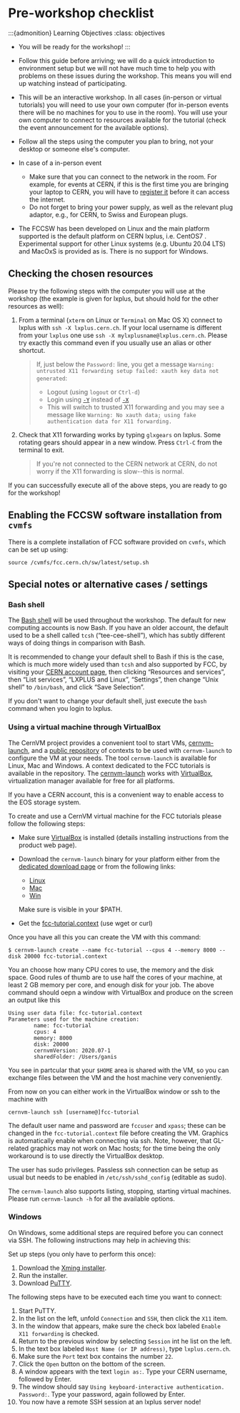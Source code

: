 # Pre-workshop checklist

:::{admonition} Learning Objectives
:class: objectives

* You will be ready for the workshop!
:::


* Follow this guide before arriving; we will do a quick introduction to environment setup
but we will not have much time to help you with problems on these issues during the workshop.
This means you will end up watching instead of participating.

* This will be an interactive workshop. In all cases (in-person or virtual tutorials) you will need to use
your own computer (for in-person events there will be no machines for you to use in the room).
You will use your own computer to connect to resources available for the tutorial (check the event
announcement for the available options).

* Follow all the steps using the computer you plan to bring, not
your desktop or someone else's computer.

* In case of a in-person event
   * Make sure that you can connect to the network in the room. For example, for events at CERN, if this is the first time you are bringing your laptop to CERN, you will have to [register it](https://information-technology.web.cern.ch/help/connect-your-device) before it can
access the internet.
   * Do not forget to bring your power supply, as well as the relevant plug adaptor, e.g., for CERN, to Swiss and European plugs.

* The FCCSW has been developed on Linux and the main platform supported is the default platform on CERN lxplus, i.e. CentOS7 .
  Experimental support for other Linux systems (e.g. Ubuntu 20.04 LTS) and MacOxS is provided as is. There is no support for Windows.

## Checking the chosen resources

Please try the following steps with the computer you will use at the workshop (the example is given for lxplus, but should hold for the other resources as well):

1. From a terminal (`xterm` on Linux or `Terminal` on Mac OS X) connect to lxplus with `ssh -X lxplus.cern.ch`.
    If your local username is different from your `lxplus` one use `ssh -X mylxplusname@lxplus.cern.ch`.
    Please try exactly this command even if you usually use an alias or other shortcut.
    >If, just below the `Password:` line, you get a message `Warning: untrusted X11 forwarding setup failed: xauth key data not generated`:
    >* Logout (using `logout` or `Ctrl-d`)
    >* Login using [`-Y`](https://man.openbsd.org/ssh#Y) instead of [`-X`](https://man.openbsd.org/ssh#X)
    >* This will switch to trusted X11 forwarding and you may see a message like `Warning: No xauth data; using fake authentication data for X11 forwarding.`
2. Check that X11 forwarding works by typing `glxgears` on lxplus. Some rotating gears should appear in
    a new window. Press `Ctrl-C` from the terminal to exit.
    >If you're not connected to the CERN network at CERN, do not worry if the X11 forwarding is slow--this is normal.

If you can successfully execute all of the above steps, you are ready to go for
the workshop!

## Enabling the FCCSW software installation from `cvmfs`

There is a complete installation of FCC software provided on `cvmfs`, which can be set up using:
```
source /cvmfs/fcc.cern.ch/sw/latest/setup.sh
```


## Special notes or alternative cases / settings
### Bash shell

The [Bash shell](http://cern.ch/go/gdJ9) will be used
throughout the workshop.
The default for new computing accounts is now Bash. If you have an older
account, the default used to be a shell called `tcsh`
(“tee-cee-shell”), which has subtly different ways of doing things
in comparison with Bash.

It is recommended to change your default shell to Bash if this is the case, which is much more
widely used than `tcsh` and also supported by FCC, by visiting your
[CERN account page](https://account.cern.ch), then clicking “Resources and
services”, then “List services”, “LXPLUS and Linux”, “Settings”, then change
“Unix shell” to `/bin/bash`, and click “Save Selection”.

If you don't want to change your default shell, just execute the `bash`
command when you login to lxplus.

### Using a virtual machine through VirtualBox

The CernVM project provides a convenient tool to start VMs, [cernvm-launch](https://cernvm.cern.ch/portal/launch), and a [public repository](https://github.com/cernvm/public-contexts) of contexts to be used with `cernvm-launch` to configure the VM at your needs. The tool `cernvm-launch` is available for Linux, Mac and Windows.
A context dedicated to the FCC tutorials is available in the repository. The [cernvm-launch](https://cernvm.cern.ch/portal/launch) works with [VirtualBox](https://www.virtualbox.org/), virtualization manager available for free for all platforms.

If you have a CERN account, this is a convenient way to enable access to the EOS storage system.

To create and use a CernVM virtual machine for the FCC tutorials please follow the following steps:

   * Make sure [VirtualBox](https://www.virtualbox.org/) is installed (details installing instructions from the product web page).
   * Download the `cernvm-launch` binary for your platform either from the [dedicated download page](https://ecsft.cern.ch/dist/cernvm/launch/bin/) or from the following links:
      * [Linux](https://fccsw.web.cern.ch/fccsw/utils/vm/cernvm/launch/linux/cernvm-launch)
      * [Mac](https://fccsw.web.cern.ch/fccsw/utils/vm/cernvm/launch/mac/cernvm-launch)
      * [Win](https://fccsw.web.cern.ch/fccsw/utils/vm/cernvm/launch/win/cernvm-launch)

     Make sure is visible in your $PATH.
   * Get the [fcc-tutorial.context](https://raw.githubusercontent.com/cernvm/public-contexts/master/fcc-tutorial.context) (use wget or curl)

Once you have all this you can create the VM with this command:
```
$ cernvm-launch create --name fcc-tutorial --cpus 4 --memory 8000 --disk 20000 fcc-tutorial.context
```
You an choose how many CPU cores to use, the memory and the disk space. Good rules of thumb are to use half the cores of your machine, at least 2 GB memory per core, and enough disk for your job. The above command should oepn a window with VirtualBox and produce on the screen an output like this
```
Using user data file: fcc-tutorial.context
Parameters used for the machine creation:
        name: fcc-tutorial
        cpus: 4
        memory: 8000
        disk: 20000
        cernvmVersion: 2020.07-1
        sharedFolder: /Users/ganis
```
You see in partcular that your `$HOME` area is shared with the VM, so you can exchange files between the VM and the host machine very conveniently.

From now on you can either work in the VirtualBox window or ssh to the machine with
```
cernvm-launch ssh [username@]fcc-tutorial
```
The default user name and password are `fccuser` and `xpass`; these can be changed in the `fcc-tutorial.context` file before creating the VM. Graphics is automatically enable when connecting via ssh. Note, however, that GL-related graphics may not work on Mac hosts; for the time being the only workaround is to use directly the VirtualBox desktop.

The user has sudo privileges. Passless ssh connection can be setup as usual but needs to be enabled in `/etc/ssh/sshd_config` (editable as sudo).

The `cernvm-launch` also supports listing, stopping, starting virtual machines. Please run `cernvm-launch -h` for all the available options.

### Windows

On Windows, some additional steps are required before you can connect via SSH.
The following instructions may help in achieving this:

Set up steps (you only have to perform this once):

1. Download the [Xming installer](https://sourceforge.net/projects/xming/files/latest/download).
2. Run the installer.
3. Download [PuTTY](https://the.earth.li/~sgtatham/putty/latest/x86/putty.exe).

The following steps have to be executed each time you want to connect:

1. Start PuTTY.
2. In the list on the left, unfold `Connection` and `SSH`, then click the `X11` item.
3. In the window that appears, make sure the check box labeled `Enable X11 forwarding` is checked.
4. Return to the previous window by selecting `Session` int he list on the left.
5. In the text box labeled `Host Name (or IP address)`, type `lxplus.cern.ch`.
6. Make sure the `Port` text box contains the number `22`.
7. Click the `Open` button on the bottom of the screen.
8. A window appears with the text `login as:`. Type your CERN username, followed by Enter.
9. The window should say `Using keyboard-interactive authentication. Password:`. Type your password, again followed by Enter.
10. You now have a remote SSH session at an lxplus server node!
